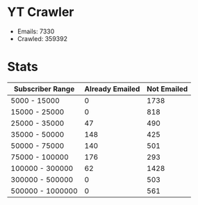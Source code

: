 # YT Crawler
- Emails: 7330
- Crawled: 359392

# Stats
| Subscriber Range  | Already Emailed | Not Emailed |
|-------|-------|-------|
| 5000 - 15000 | 0 | 1738 |
| 15000 - 25000 | 0 | 818 |
| 25000 - 35000 | 47 | 490 |
| 35000 - 50000 | 148 | 425 |
| 50000 - 75000 | 140 | 501 |
| 75000 - 100000 | 176 | 293 |
| 100000 - 300000 | 62 | 1428 |
| 300000 - 500000 | 0 | 503 |
| 500000 - 1000000 | 0 | 561 |
